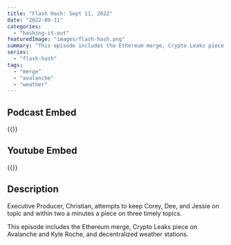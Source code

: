 ```yaml
---
title: "Flash Hash: Sept 11, 2022"
date: "2022-09-11"
categories: 
  - "hashing-it-out"
featuredImage: "images/flash-hash.png"
summary: "This episode includes the Ethereum merge, Crypto Leaks piece on Avalanche and Kyle Roche, and decentralized weather stations."
series:
  - "flash-hash"
tags: 
  - "merge"
  - "avalanche"
  - "weather"
---
```



## Podcast Embed
{{<podcast-embed url="https://embed.sounder.fm/play/467718">}}

## Youtube Embed
{{<youtube url="https://embed.sounder.fm/play/467718">}}

## Description
Executive Producer, Christian, attempts to keep Corey, Dee, and Jessie on topic and within two a minutes a piece on three timely topics.

This episode includes the Ethereum merge, Crypto Leaks piece on Avalanche and Kyle Roche, and decentralized weather stations.